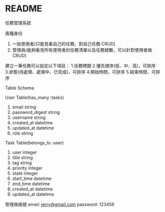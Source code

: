 # README

任務管理系統

兩種身份
  1. 一般使用者(只能見看自己的任務，對自己任務 CRUD)
  2. 管理員(能夠看見所有使用者的任務清單以及任務總數，可以針對使用者做 CRUD)

建立一筆任務可以設定以下項目：
  1.任務標題
  2.優先順序(低、中、高)，可排序
  3.狀態(待處理、處理中、已完成)，可排序
  4.開始時間，可排序
  5.結束時間，可排序

Table Schema

User Table(has_many :tasks)
  1. email string
  2. password_digest string
  3. username string
  4. created_at datetime
  5. updated_at datetime
  6. role string

Task Table(belongs_to :user)
  1. user integer
  2. title string
  3. tag string
  4. priority integer
  5. state integer
  6. start_time datetime
  7. end_time datetime
  8. created_at datetime
  9. updated_at datetime

管理員帳號
  email: jerry@gmail.com
  password: 123456